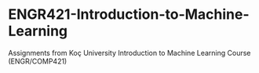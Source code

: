 # ENGR421-Introduction-to-Machine-Learning
Assignments from Koç University Introduction to Machine Learning Course (ENGR/COMP421)
